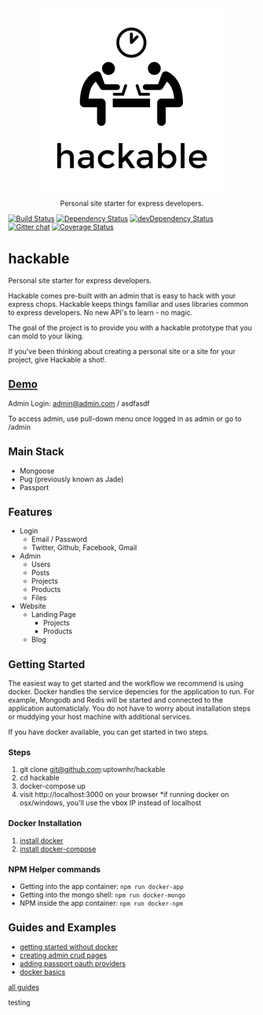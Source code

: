 <p align="center">
  <a href="http://gulpjs.com">
    <img src="https://raw.githubusercontent.com/uptownhr/hackable/master/public/site/img/hackable-logo.png">
  </a>
  <p align="center">Personal site starter for express developers.</p>
</p>

[![Build Status](https://travis-ci.org/uptownhr/hackable.svg)](https://travis-ci.org/uptownhr/hackable)
[![Dependency Status](https://david-dm.org/uptownhr/hackable.svg)](https://david-dm.org/uptownhr/hackable)
[![devDependency Status](https://david-dm.org/uptownhr/hackable/dev-status.svg)](https://david-dm.org/uptownhr/hackable)
[![Gitter chat](https://badges.gitter.im/uptownhr/hackable.png)](https://gitter.im/uptownhr/hackable)
[![Coverage Status](https://coveralls.io/repos/github/uptownhr/hackable/badge.svg?branch=master)](https://coveralls.io/github/uptownhr/hackable?branch=master)

# hackable
Personal site starter for express developers.

Hackable comes pre-built with an admin that is easy to hack with your express chops. Hackable keeps things familiar and uses libraries common to express developers. No new API's to learn - no magic. 

The goal of the project is to provide you with a hackable prototype that you can mold to your liking.

If you've been thinking about creating a personal site or a site for your project, give Hackable a shot!.

## [Demo](http://hackable.penguin.ws)

Admin Login: admin@admin.com / asdfasdf

To access admin, use pull-down menu once logged in as admin or go to /admin

## Main Stack
- Mongoose
- Pug (previously known as Jade)
- Passport

## Features
- Login
  - Email / Password
  - Twitter, Github, Facebook, Gmail
- Admin
  - Users
  - Posts
  - Projects
  - Products
  - Files
- Website
  - Landing Page
    - Projects
    - Products
  - Blog

## Getting Started
The easiest way to get started and the workflow we recommend is using docker. Docker handles the service depencies for the application to run. For example, Mongodb and Redis will be started and connected to the application automaticlaly. You do not have to worry about installation steps or muddying your host machine with additional services. 

If you have docker available, you can get started in two steps.

### Steps
1. git clone git@github.com:uptownhr/hackable
2. cd hackable
3. docker-compose up
4. visit http://localhost:3000 on your browser *if running docker on osx/windows, you'll use the vbox IP instead of localhost

### Docker Installation
1. [install docker](https://docs.docker.com/engine/installation/)
2. [install docker-compose](https://docs.docker.com/compose/install/)

### NPM Helper commands
- Getting into the app container: `npm run docker-app`
- Getting into the mongo shell: `npm run docker-mongo`
- NPM inside the app container: `npm run docker-npm`

## Guides and Examples
- [getting started without docker](docs/getting-started-without-docker.md)
- [creating admin crud pages](docs/crud.md)
- [adding passport oauth providers](docs/passport.md)
- [docker basics](docs/docker.md)

[all guides](docs)

testing